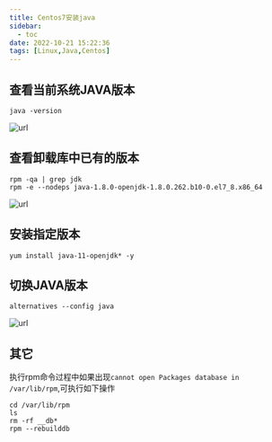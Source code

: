 ```yaml
---
title: Centos7安装java
sidebar:
  - toc
date: 2022-10-21 15:22:36
tags: [Linux,Java,Centos]
---
```

## 查看当前系统JAVA版本
```
java -version
```
![](https://img-blog.csdnimg.cn/img_convert/ba47d99815086bd59d01939d7e3e81da.png "url")

## 查看卸载库中已有的版本
```
rpm -qa | grep jdk
rpm -e --nodeps java-1.8.0-openjdk-1.8.0.262.b10-0.el7_8.x86_64
```
![](https://img-blog.csdnimg.cn/img_convert/2e2d1034c214c74df2a071fe9f7216b3.png "url")

## 安装指定版本
```
yum install java-11-openjdk* -y
```

## 切换JAVA版本
```
alternatives --config java
```
![](https://img-blog.csdnimg.cn/img_convert/5ec0fa036344e575e9f80e114e8a4843.png#pic_center "url")

## 其它
执行rpm命令过程中如果出现`cannot open Packages database in /var/lib/rpm`,可执行如下操作
```
cd /var/lib/rpm
ls
rm -rf __db*
rpm --rebuilddb
```